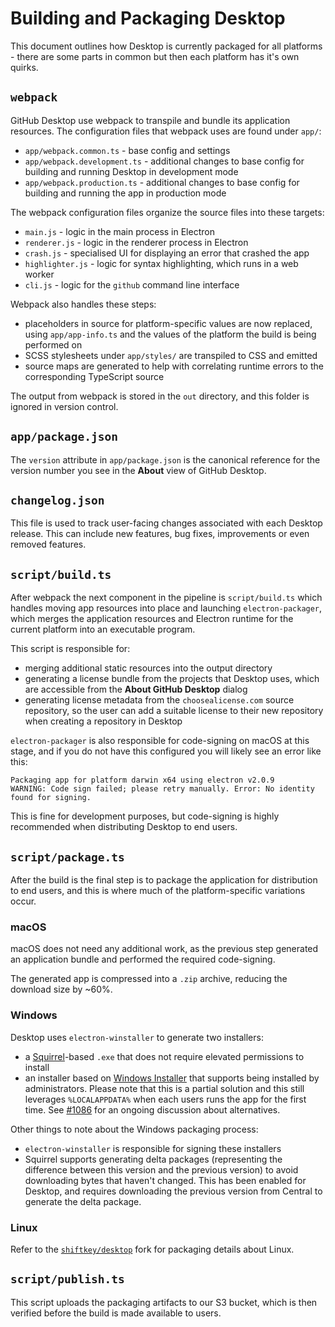 # Building and Packaging Desktop

This document outlines how Desktop is currently packaged for all platforms -
there are some parts in common but then each platform has it's own quirks.

## `webpack`

GitHub Desktop use webpack to transpile and bundle its application resources.
The configuration files that webpack uses are found under `app/`:

 - `app/webpack.common.ts` - base config and settings
 - `app/webpack.development.ts` - additional changes to base config for building
    and running Desktop in development mode
 - `app/webpack.production.ts` - additional changes to base config for building
    and running the app in production mode

The webpack configuration files organize the source files into these targets:

 - `main.js` - logic in the main process in Electron
 - `renderer.js` - logic in the renderer process in Electron
 - `crash.js` - specialised UI for displaying an error that crashed the app
 - `highlighter.js` - logic for syntax highlighting, which runs in a web worker
 - `cli.js` - logic for the `github` command line interface

Webpack also handles these steps:

 - placeholders in source for platform-specific values are now replaced, using
   `app/app-info.ts` and the values of the platform the build is being performed
   on
 - SCSS stylesheets under `app/styles/` are transpiled to CSS and emitted
 - source maps are generated to help with correlating runtime errors to the
   corresponding TypeScript source

The output from webpack is stored in the `out` directory, and this folder is
ignored in version control.

## `app/package.json`

The `version` attribute in `app/package.json` is the canonical reference for
the version number you see in the **About** view of GitHub Desktop.

## `changelog.json`

This file is used to track user-facing changes associated with each Desktop
release. This can include new features, bug fixes, improvements or even removed
features.

## `script/build.ts`

After webpack the next component in the pipeline is  `script/build.ts` which
handles moving app resources into place and launching `electron-packager`, which
merges the application resources and Electron runtime for the current
platform into an executable program.

This script is responsible for:

 - merging additional static resources into the output directory
 - generating a license bundle from the projects that Desktop uses, which are
   accessible from the **About GitHub Desktop** dialog
 - generating license metadata from the `choosealicense.com` source repository,
   so the user can add a suitable license to their new repository when creating
   a repository in Desktop

`electron-packager` is also responsible for code-signing on macOS at this stage,
and if you do not have this configured you will likely see an error like this:

```
Packaging app for platform darwin x64 using electron v2.0.9
WARNING: Code sign failed; please retry manually. Error: No identity found for signing.
```

This is fine for development purposes, but code-signing is highly recommended
when distributing Desktop to end users.

## `script/package.ts`

After the build is the final step is to package the application for distribution
to end users, and this is where much of the platform-specific variations occur.

### macOS

macOS does not need any additional work, as the previous step generated an
application bundle and performed the required code-signing.

The generated app is compressed into a `.zip` archive, reducing the download
size by ~60%.

### Windows

Desktop uses `electron-winstaller` to generate two installers:

 - a [Squirrel](https://github.com/Squirrel/Squirrel.Windows)-based `.exe` that
   does not require elevated permissions to install
 - an installer based on [Windows Installer](https://docs.microsoft.com/en-us/windows/desktop/msi/windows-installer-portal)
   that supports being installed by administrators. Please note that this is a
   partial solution and this still leverages `%LOCALAPPDATA%` when each users
   runs the app for the first time. See [#1086](https://github.com/desktop/desktop/issues/1086)
   for an ongoing discussion about alternatives.

Other things to note about the Windows packaging process:

 - `electron-winstaller` is responsible for signing these installers
 - Squirrel supports generating delta packages (representing the difference
   between this version and the previous version) to avoid downloading bytes
   that haven't changed. This has been enabled for Desktop, and requires
   downloading the previous version from Central to generate the delta package.

### Linux

Refer to the [`shiftkey/desktop`](https://github.com/shiftkey/desktop) fork
for packaging details about Linux.

## `script/publish.ts`

This script uploads the packaging artifacts to our S3 bucket, which is then
verified before the build is made available to users.
